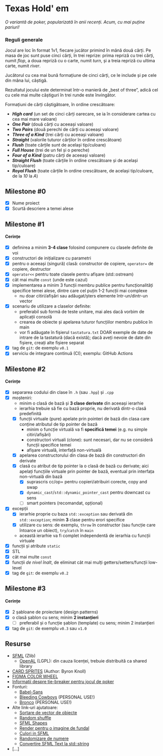 # Texas Hold' em

*O variantă de poker, popularizată în anii recenți.*
*Acum, cu mai puține pariuri!*

### Reguli generale

Jocul are loc în format 1v1, fiecare jucător primind în mână două cărți.
Pe masa de joc sunt puse cinci cărți, în trei reprize: prima repriză cu trei cărți, numit *flop*, a doua repriză cu o carte, numit *turn*, și a treia repriză cu ultima carte, numit *river*.

Jucătorul cu cea mai bună formațiune de cinci cărți, ce le include și pe cele din mâna lui, câștigă.

Rezultatul jocului este determinat într-o manieră de „best of three”, adică cel cu cele mai multe câștiguri în trei runde este învingător.

Formațiuni de cărți câștigătoare, în ordine crescătoare:
* ___High card___ (un set de cinci cărți oarecare, se ia în considerare cartea cu cea mai mare valoare)
* ___One Pair___ (două cărți cu aceeași valoare)
* ___Two Pairs___ (două perechi de cărți cu aceeași valoare)
* ___Three of a Kind___ (trei cărți cu aceeași valoare)
* ___Straight___ (valorile tuturor cărților în ordine crescătoare)
* ___Flush___ (toate cărțile sunt de același tip/culoare)
* ___Full House___ (trei de un fel și o pereche)
* ___Four of a Kind___ (patru cărți de aceeași valoare)
* ___Straight Flush___ (toate cărțile în ordine crescătoare și de același tip/culoare)
* ___Royal Flush___ (toate cărțile în ordine crescătoare, de același tip/culoare, de la _10_ la _A_)


## Milestone #0

- [x] Nume proiect
- [x] Scurtă descriere a temei alese

## Milestone #1

#### Cerințe
- [x] definirea a minim **3-4 clase** folosind compunere cu clasele definite de voi
- [x] constructori de inițializare cu parametri
- [x] pentru o aceeași (singură) clasă: constructor de copiere, `operator=` de copiere, destructor
- [x] `operator<<` pentru toate clasele pentru afișare (std::ostream)
- [x] cât mai multe `const` (unde este cazul)
- [x] implementarea a minim 3 funcții membru publice pentru funcționalități specifice temei alese, dintre care cel puțin 1-2 funcții mai complexe
  - nu doar citiri/afișări sau adăugat/șters elemente într-un/dintr-un vector
- [x] scenariu de utilizare a claselor definite:
  - preferabil sub formă de teste unitare, mai ales dacă vorbim de aplicații consolă 
  - crearea de obiecte și apelarea tuturor funcțiilor membru publice în main
  - vor fi adăugate în fișierul `tastatura.txt` DOAR exemple de date de intrare de la tastatură (dacă există); dacă aveți nevoie de date din fișiere, creați alte fișiere separat
- [x] tag de `git`: de exemplu `v0.1`
- [x] serviciu de integrare continuă (CI); exemplu: GitHub Actions

## Milestone #2

#### Cerințe
- [x] separarea codului din clase în `.h` (sau `.hpp`) și `.cpp`
- [x] moșteniri:
  - minim o clasă de bază și **3 clase derivate** din aceeași ierarhie
  - ierarhia trebuie să fie cu bază proprie, nu derivată dintr-o clasă predefinită
  - [x] funcții virtuale (pure) apelate prin pointeri de bază din clasa care conține atributul de tip pointer de bază
    - minim o funcție virtuală va fi **specifică temei** (e.g. nu simple citiri/afișări)
    - constructori virtuali (clone): sunt necesari, dar nu se consideră funcții specifice temei
    - afișare virtuală, interfață non-virtuală
  - [x] apelarea constructorului din clasa de bază din constructori din derivate
  - [x] clasă cu atribut de tip pointer la o clasă de bază cu derivate; aici apelați funcțiile virtuale prin pointer de bază, eventual prin interfața non-virtuală din bază
    - [x] suprascris cc/op= pentru copieri/atribuiri corecte, copy and swap
    - [x] `dynamic_cast`/`std::dynamic_pointer_cast` pentru downcast cu sens
    - [ ] smart pointers (recomandat, opțional)
- [x] excepții
  - [x] ierarhie proprie cu baza `std::exception` sau derivată din `std::exception`; minim **3** clase pentru erori specifice
  - [x] utilizare cu sens: de exemplu, `throw` în constructor (sau funcție care întoarce un obiect), `try`/`catch` în `main`
  - această ierarhie va fi complet independentă de ierarhia cu funcții virtuale
- [x] funcții și atribute `static`
- [x] STL
- [x] cât mai multe `const`
- [x] funcții *de nivel înalt*, de eliminat cât mai mulți getters/setters/funcții low-level
- [x] tag de `git`: de exemplu `v0.2`

## Milestone #3

#### Cerințe
- [x] 2 șabloane de proiectare (design patterns)
- [x] o clasă șablon cu sens; minim **2 instanțieri**
  - [ ] preferabil și o funcție șablon (template) cu sens; minim 2 instanțieri
- [x] tag de `git`: de exemplu `v0.3` sau `v1.0`

## Resurse

- [SFML](https://github.com/SFML/SFML/tree/2.6.1) (Zlib)
  - [OpenAL](https://openal-soft.org/) (LGPL): din cauza licenței, trebuie distribuită ca shared library
- [CARD SPRITES](https://opengameart.org/content/playing-cards-vector-png) (Author: Byron Knoll)
- [FIGMA COLOR WHEEL](https://www.figma.com/color-wheel/)
- [Informatii despre tie-breaker pentru jocul de poker](https://www.blitzpoker.com/blogs/texas-holdem-tie-breaker/)
- Fonturi:
  - [Babel-Sans](https://www.dafont.com/babel-sans.font)
  - [Bleeding Cowboys](https://www.dafont.com/bleeding-cowboys.font) (PERSONAL USE!)
  - [Bronco](https://www.dafont.com/bronco.font) (PERSONAL USE!)
- Alte link-uri ajutatoare:
  - [Sortare de vector de obiecte](https://stackoverflow.com/questions/34385586/sort-vector-of-class-objects-based-on-some-member-variable)
  - [Random shuffle](https://en.cppreference.com/w/cpp/algorithm/random_shuffle)
  - [SFML Shapes](https://www.sfml-dev.org/documentation/2.6.2/classsf_1_1Shape.php)
  - [Render pentru o imagine de fundal](https://stackoverflow.com/questions/36448101/2-3-1-set-scale-of-background-texture-to-renderwindow-size)
  - [Culori in SFML](https://learnsfml.com/basics/graphics/how-to-use-colors-in-sfml/)
  - [Randomizare de numere](https://en.cppreference.com/w/cpp/numeric/random/uniform_int_distribution)
  - [Convertire SFML Text la std::string](https://stackoverflow.com/questions/38082453/sfml-getting-text-from-sftext)
- [...]